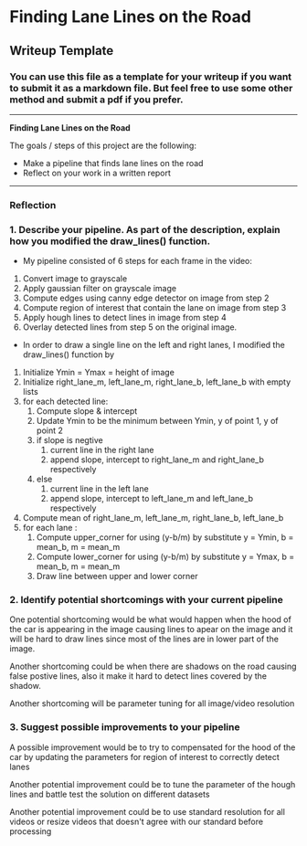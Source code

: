 # **Finding Lane Lines on the Road** 

## Writeup Template

### You can use this file as a template for your writeup if you want to submit it as a markdown file. But feel free to use some other method and submit a pdf if you prefer.

---

**Finding Lane Lines on the Road**

The goals / steps of this project are the following:
* Make a pipeline that finds lane lines on the road
* Reflect on your work in a written report


[//]: # (Image References)

[image1]: ./examples/grayscale.jpg "Grayscale"

---

### Reflection

### 1. Describe your pipeline. As part of the description, explain how you modified the draw_lines() function.

- My pipeline consisted of 6 steps for each frame in the video:
1. Convert image to grayscale
2. Apply gaussian filter on grayscale image
3. Compute edges using canny edge detector on image from step 2
4. Compute region of interest that contain the lane on image from step 3
5. Apply hough lines to detect lines in image from step 4
6. Overlay detected lines from step 5 on the original image.

- In order to draw a single line on the left and right lanes, I modified the draw_lines() function by 
1. Initialize Ymin = Ymax = height of image
2. Initialize right_lane_m, left_lane_m, right_lane_b, left_lane_b with empty lists
3. for each detected line: 
    1. Compute slope & intercept
    2. Update Ymin to be the minimum between Ymin, y of point 1, y of point 2
    3. if slope is negtive 
        1. current line in the right lane 
        2. append slope, intercept to right_lane_m and right_lane_b respectively 
    4. else 
        1. current line in the left lane 
        2. append slope, intercept to left_lane_m and left_lane_b respectively 
4. Compute mean of right_lane_m, left_lane_m, right_lane_b, left_lane_b
5. for each lane :
    1. Compute upper_corner for using (y-b/m) by substitute y = Ymin, b = mean_b, m = mean_m
    2. Compute lower_corner for using (y-b/m) by substitute y = Ymax, b = mean_b, m = mean_m
    3. Draw line between upper and lower corner


### 2. Identify potential shortcomings with your current pipeline


One potential shortcoming would be what would happen when the hood of the car is appearing in the image causing lines to apear on the image
and it will be hard to draw lines since most of the lines are in lower part of the image.

Another shortcoming could be when there are shadows on the road causing false postive lines, also it make it hard to detect lines covered by the shadow.

Another shortcoming will be parameter tuning for all image/video resolution


### 3. Suggest possible improvements to your pipeline

A possible improvement would be to try to compensated for the hood of the car by updating the parameters for region of interest to correctly detect lanes

Another potential improvement could be to tune the parameter of the hough lines and battle test the solution on different datasets

Another potential improvement could be to use standard resolution for all videos or resize videos that doesn't agree with our standard before processing
